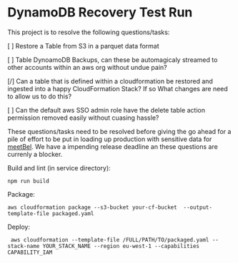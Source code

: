 # DynamoDB Recovery Test Run

This project is to resolve the following questions/tasks:

[ ] Restore a Table from S3 in a parquet data format

[ ] Table DynoamoDB Backups, can these be automagicaly streamed to other accounts within an aws org without undue pain?

[/] Can a table that is defined within a cloudformation be restored and ingested into a happy CloudFormation Stack? If so What changes are need to allow us to do this?

[ ] Can the default aws SSO admin role have the delete table action permission removed easily without cuasing hassle?


These questions/tasks need to be resolved before giving the go ahead for a pile of effort to be put in loading up production with sensitive data for [meetBel](https://meetbel.com). We have a impending release deadline an these questions are currenly a blocker. 

Build and lint (in service directory):
```
npm run build
```

Package:
```
aws cloudformation package --s3-bucket your-cf-bucket  --output-template-file packaged.yaml
```

Deploy:
```
 aws cloudformation --template-file /FULL/PATH/TO/packaged.yaml --stack-name YOUR_STACK_NAME --region eu-west-1 --capabilities CAPABILITY_IAM
```
